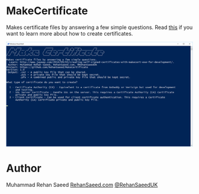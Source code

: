 # MakeCertificate

Makes certificate files by answering a few simple questions. Read [this](http://www.jayway.com/2014/09/03/creating-self-signed-certificates-with-makecert-exe-for-development/) if you want to learn more about how to create certificates.

![Make Certificate Screenshot](Screenshot.png)

# Author

Muhammad Rehan Saeed
[RehanSaeed.com](http://RehanSaeed.com)
[@RehanSaeedUK](https://twitter.com/rehansaeeduk)
